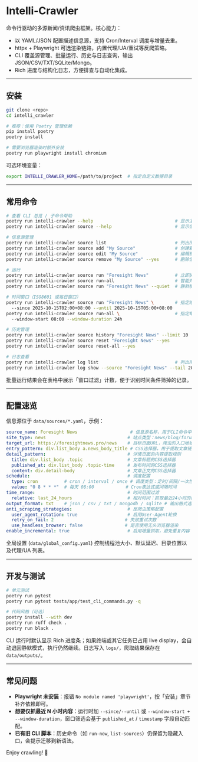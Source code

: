 # Intelli-Crawler

命令行驱动的多源新闻/资讯爬虫框架。核心能力：
- 以 YAML/JSON 配置描述信息源，支持 Cron/Interval 调度与增量去重。
- httpx + Playwright 可选渲染链路，内置代理/UA/重试等反爬策略。
- CLI 覆盖源管理、批量运行、历史与日志查询，输出 JSON/CSV/TXT/SQLite/Mongo。
- Rich 进度与结构化日志，方便排查与自动化集成。

---

## 安装

```bash
git clone <repo>
cd intelli_crawler

# 推荐：使用 Poetry 管理依赖
pip install poetry
poetry install

# 需要浏览器渲染时额外安装
poetry run playwright install chromium
```

可选环境变量：

```bash
export INTELLI_CRAWLER_HOME=/path/to/project  # 指定自定义数据目录
```

---

## 常用命令

```bash
# 查看 CLI 总览 / 子命令帮助
poetry run intelli-crawler --help                               # 显示主命令帮助信息
poetry run intelli-crawler source --help                        # 显示信息源子命令帮助

# 信息源管理
poetry run intelli-crawler source list                          # 列出所有配置的信息源
poetry run intelli-crawler source add "My Source"               # 创建新的信息源配置
poetry run intelli-crawler source edit "My Source"              # 编辑现有信息源配置
poetry run intelli-crawler source remove "My Source" --yes      # 删除信息源并清空历史记录

# 运行
poetry run intelli-crawler source run "Foresight News"          # 立即执行指定信息源
poetry run intelli-crawler source run-all                       # 智能并发执行全部信息源
poetry run intelli-crawler source run "Foresight News" --quiet  # 静默模式，仅输出统计结果

# 时间窗口（ISO8601 或每日窗口）
poetry run intelli-crawler source run "Foresight News" \        # 指定绝对时间范围执行
  --since 2025-10-15T02:00+08:00 --until 2025-10-15T05:00+08:00
poetry run intelli-crawler source run-all \                     # 指定每日时间窗口批量执行
  --window-start 08:00 --window-duration 24h

# 历史管理
poetry run intelli-crawler source history "Foresight News" --limit 10  # 查看信息源抓取历史记录
poetry run intelli-crawler source reset "Foresight News" --yes         # 清空指定源的历史记录
poetry run intelli-crawler source reset-all --yes                      # 清空所有源的历史记录

# 日志查看
poetry run intelli-crawler log list                             # 列出所有可用的日志文件
poetry run intelli-crawler log show --source "Foresight News" --tail 200  # 查看指定源的最新日志
```

批量运行结果会在表格中展示「窗口过滤」计数，便于识别时间条件筛掉的记录。

---

## 配置速览

信息源位于 `data/sources/*.yaml`，示例：

```yaml
source_name: Foresight News                    # 信息源名称，用于CLI命令中的标识
site_type: news                               # 站点类型：news/blog/forum等
target_url: https://foresightnews.pro/news    # 目标页面URL，爬虫的入口地址
entry_pattern: div.list_body a.news_body_title # CSS选择器，用于提取文章链接
detail_pattern:                               # 详情页面的内容提取规则
  title: div.list_body .topic                 # 文章标题的CSS选择器
  published_at: div.list_body .topic-time     # 发布时间的CSS选择器
  content: div.detail-body                    # 文章正文的CSS选择器
schedule:                                     # 调度配置
  type: cron          # cron / interval / once # 调度类型：定时/间隔/一次性
  value: "0 8 * * *"  # 每天 08:00            # Cron表达式或间隔时间
time_range:                                   # 时间范围过滤
  relative: last_24_hours                     # 相对时间：抓取最近24小时的内容
output_format: txt    # json / csv / txt / mongodb / sqlite # 输出格式选择
anti_scraping_strategies:                     # 反爬虫策略配置
  user_agent_rotation: true                   # 启用User-Agent轮换
  retry_on_fail: 2                           # 失败重试次数
  use_headless_browser: false                # 是否使用无头浏览器渲染
enable_incremental: true                      # 启用增量抓取，避免重复内容
```

全局设置 (`data/global_config.yaml`) 控制线程池大小、默认延迟、目录位置以及代理/UA 列表。

---

## 开发与测试

```bash
# 单元测试
poetry run pytest
poetry run pytest tests/app/test_cli_commands.py -q

# 代码风格（可选）
poetry install --with dev
poetry run ruff check .
poetry run black .
```

CLI 运行时默认显示 Rich 进度条；如果终端或其它任务已占用 live display，会自动退回静默模式，执行仍然继续。日志写入 `logs/`，爬取结果保存在 `data/outputs/`。

---

## 常见问题

- **Playwright 未安装**：报错 `No module named 'playwright'`，按「安装」章节补齐依赖即可。
- **想要仅抓最近 N 小时内容**：运行时加 `--since/--until` 或 `--window-start + --window-duration`，窗口筛选会基于 `published_at` / `timestamp` 字段自动匹配。
- **已有旧 CLI 脚本**：历史命令（如 `run-now`, `list-sources`）仍保留为隐藏入口，会提示迁移到新语法。

Enjoy crawling! 🚀
